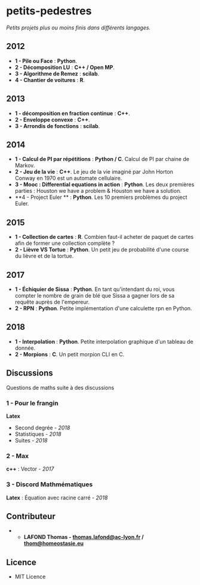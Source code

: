 # petits-pedestres

*Petits projets plus ou moins finis dans différents langages.*

## 2012

* **1 - Pile ou Face** : **Python**.
* **2 - Décomposition LU** : **C++ / Open MP**.
* **3 - Algorithme de Remez** : **scilab**.
* **4 - Chantier de voitures** : **R**.

## 2013 

* **1 - décomposition en fraction continue** : **C++**.
* **2 - Enveloppe convexe** : **C++**.
* **3 - Arrondis de fonctions** : **scilab**.

## 2014 

* **1 - Calcul de PI par répétitions** : **Python / C**. Calcul de PI par chaine de Markov.
* **2 - Jeu de la vie** : **C++**. Le jeu de la vie imaginé par John Horton Conway en 1970 est un automate cellulaire.
* **3 - Mooc : Differential equations in action** : **Python**. Les deux premières parties : Houston we have a problem & Houston we have a solution.
* **4 - Project Euler ** : **Python**. Les 10 premiers problèmes du project Euler.

## 2015

* **1 - Collection de cartes** : **R**. Combien faut-il acheter de paquet de cartes afin de former une collection complète ?
* **2 - Lièvre VS Tortue** : **Python**. Un petit jeu de probabilité d'une course du lièvre et de la tortue.

## 2017

* **1 - Échiquier de Sissa** : **Python**. En tant qu'intendant du roi, vous compter le nombre de grain de blé que Sissa a gagner lors de sa requête auprès de l'empereur.
* **2 - RPN** : **Python**. Petite implémentation d'une calculette rpn en Python.

## 2018

* **1 - Interpolation** : **Python**. Petite interpolation graphique d'un tableau de donnée.
* **2 - Morpions** : **C**. Un petit morpion CLI en C.


## Discussions

Questions de maths suite à des discussions

### 1 - Pour le frangin

**Latex**

* Second degrée - *2018*
* Statistiques - *2018*
* Suites - *2018*

### 2 - Max

**c++** : Vector - *2017*

### 3 - Discord Mathmématiques 

**Latex** : Équation avec racine carré - *2018*


## Contributeur

* - **LAFOND Thomas - thomas.lafond@ac-lyon.fr / thom@homeostasie.eu**


## Licence

- MIT Licence
